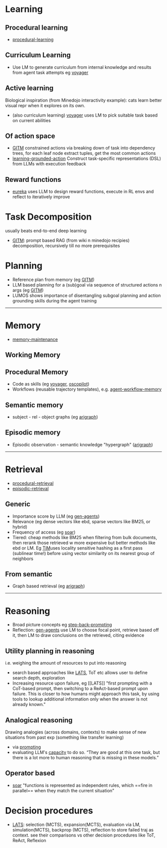 # Learning
## Procedural learning
- [procedural-learning](strategies/procedural-learning.md)
## Curriculum Learning
- Use LM to generate curriculum from internal knowledge and results from agent task attempts eg [voyager](papers/voyager.md)

## Active learning
Biological inspiration (from Minedojo interactivity example): cats learn better visual repr when it explores on its own.
- (also curriculum learning) [voyager](papers/voyager.md) uses LM to pick suitable task based on current abilities

## Of action space
- [GITM](papers/GITM.md) constrained actions via breaking down of task into dependency trees, for each leaf node extract tuples, get the most common actions
- [learning-grounded-action](papers/learning-grounded-action.md) Construct task-specific representations (DSL) from LLMs with execution feedback

## Reward functions
- [eureka](papers/eureka.md) uses LLM to design reward functions, execute in RL envs and reflect to iteratively improve

# Task Decomposition
usually beats end-to-end deep learning
- [GITM](papers/GITM.md): prompt based RAG (from wiki n minedojo recipies) decomposition, recursively till no more prerequisites

# Planning
- Reference plan from memory (eg [GITM](papers/GITM.md))
- LLM based planning for a (sub)goal via sequence of structured actions n args (eg [GITM](papers/GITM.md))
- LUMOS shows importance of disentangling subgoal planning and action grounding skills during the agent training

---
# Memory
- [memory-maintenance](strategies/memory-maintenance.md)

## Working Memory

## Procedural Memory
- Code as skills (eg [voyager](papers/voyager.md), [oscopilot](papers/oscopilot.md))
- Workflows (reusable trajectory templates), e.g. [agent-workflow-memory](papers/agent-workflow-memory.md)

## Semantic memory
- subject - rel - object graphs (eg [arigraph](papers/arigraph.md))

## Episodic memory
- Episodic observation - semantic knowledge "hypergraph" ([arigraph](papers/arigraph.md))

---
# Retrieval
- [procedural-retrieval](strategies/procedural-retrieval.md)
- [episodic-retrieval](strategies/episodic-retrieval.md)

## Generic
- Importance score by LLM (eg [gen-agents](papers/gen-agents.md))
- Relevance (eg dense vectors like ebd, sparse vectors like BM25, or hybrid)
- Frequency of access (eg [soar](papers/soar.md))
- Tiered: cheap methods like BM25 when filtering from bulk documents, then rerank those retrieved w more expensive but better methods like ebd or LM. Eg [TiM](https://arxiv.org/abs/2311.08719)uses locality sensitive hashing as a first pass (sublinear time!) before using vector similarity on its nearest group of neighbors

## From semantic
- Graph based retrieval (eg [arigraph](papers/arigraph.md))
---

# Reasoning
- Broad picture concepts eg [step-back-prompting](papers/step-back-prompting.md)
- Reflection: [gen-agents](papers/gen-agents.md) use LM to choose focal point, retrieve based off it, then LM to draw conclusions on the retrieved, citing evidence
## Utility planning in reasoning
i.e. weighing the amount of resources to put into reasoning
- search based approaches like [LATS](papers/LATS.md), ToT etc allows user to define search depth, exploration
- Increasing resource upon failure, eg [[LATS]] "first prompting with a CoT-based prompt, then switching to a ReAct-based prompt upon failure. This is closer to how humans might approach this task, by using tools to lookup additional information only when the answer is not already known."
## Analogical reasoning
Drawing analogies (across domains, contexts) to make sense of new situations from past exp (something like transfer learning)
- via [prompting](papers/llm-analogical.md)
- evaluating LLM's [capacity](https://eecsnews.engin.umich.edu/researchers-investigate-language-models-capacity-for-analogical-reasoning-in-groundbreaking-study/) to do so. “They are good at this one task, but there is a lot more to human reasoning that is missing in these models.”

## Operator based
- [soar](papers/soar.md) "functions is represented as independent rules, which ==fire in parallel== when they match the current situation"

# Decision procedures
- [LATS](papers/LATS.md): selection (MCTS), expansion(MCTS), evaluation via LM, simulation(MCTS), backprop (MCTS), reflection to store failed traj as context. see their comparisons vs other decision procedures like ToT, ReAct, Reflexion

